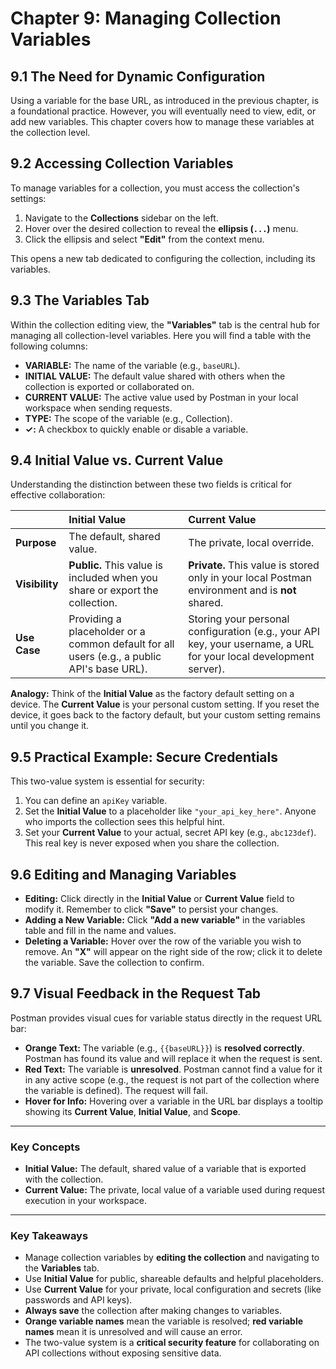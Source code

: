 # **Chapter 9: Managing Collection Variables**

## **9.1 The Need for Dynamic Configuration**

Using a variable for the base URL, as introduced in the previous chapter, is a foundational practice. However, you will eventually need to view, edit, or add new variables. This chapter covers how to manage these variables at the collection level.

## **9.2 Accessing Collection Variables**

To manage variables for a collection, you must access the collection's settings:

1.  Navigate to the **Collections** sidebar on the left.
2.  Hover over the desired collection to reveal the **ellipsis (`...`)** menu.
3.  Click the ellipsis and select **"Edit"** from the context menu.

This opens a new tab dedicated to configuring the collection, including its variables.

## **9.3 The Variables Tab**

Within the collection editing view, the **"Variables"** tab is the central hub for managing all collection-level variables. Here you will find a table with the following columns:

*   **VARIABLE:** The name of the variable (e.g., `baseURL`).
*   **INITIAL VALUE:** The default value shared with others when the collection is exported or collaborated on.
*   **CURRENT VALUE:** The active value used by Postman in your local workspace when sending requests.
*   **TYPE:** The scope of the variable (e.g., Collection).
*   **✓:** A checkbox to quickly enable or disable a variable.

## **9.4 Initial Value vs. Current Value**

Understanding the distinction between these two fields is critical for effective collaboration:

| | **Initial Value** | **Current Value** |
| :--- | :--- | :--- |
| **Purpose** | The default, shared value. | The private, local override. |
| **Visibility** | **Public.** This value is included when you share or export the collection. | **Private.** This value is stored only in your local Postman environment and is **not** shared. |
| **Use Case** | Providing a placeholder or a common default for all users (e.g., a public API's base URL). | Storing your personal configuration (e.g., your API key, your username, a URL for your local development server). |

**Analogy:** Think of the **Initial Value** as the factory default setting on a device. The **Current Value** is your personal custom setting. If you reset the device, it goes back to the factory default, but your custom setting remains until you change it.

## **9.5 Practical Example: Secure Credentials**

This two-value system is essential for security:
1.  You can define an `apiKey` variable.
2.  Set the **Initial Value** to a placeholder like `"your_api_key_here"`. Anyone who imports the collection sees this helpful hint.
3.  Set your **Current Value** to your actual, secret API key (e.g., `abc123def`). This real key is never exposed when you share the collection.

## **9.6 Editing and Managing Variables**

*   **Editing:** Click directly in the **Initial Value** or **Current Value** field to modify it. Remember to click **"Save"** to persist your changes.
*   **Adding a New Variable:** Click **"Add a new variable"** in the variables table and fill in the name and values.
*   **Deleting a Variable:** Hover over the row of the variable you wish to remove. An **"X"** will appear on the right side of the row; click it to delete the variable. Save the collection to confirm.

## **9.7 Visual Feedback in the Request Tab**

Postman provides visual cues for variable status directly in the request URL bar:
*   **Orange Text:** The variable (e.g., `{{baseURL}}`) is **resolved correctly**. Postman has found its value and will replace it when the request is sent.
*   **Red Text:** The variable is **unresolved**. Postman cannot find a value for it in any active scope (e.g., the request is not part of the collection where the variable is defined). The request will fail.
*   **Hover for Info:** Hovering over a variable in the URL bar displays a tooltip showing its **Current Value**, **Initial Value**, and **Scope**.

***
### **Key Concepts**

*   **Initial Value:** The default, shared value of a variable that is exported with the collection.
*   **Current Value:** The private, local value of a variable used during request execution in your workspace.

***
### **Key Takeaways**

*   Manage collection variables by **editing the collection** and navigating to the **Variables** tab.
*   Use **Initial Value** for public, shareable defaults and helpful placeholders.
*   Use **Current Value** for your private, local configuration and secrets (like passwords and API keys).
*   **Always save** the collection after making changes to variables.
*   **Orange variable names** mean the variable is resolved; **red variable names** mean it is unresolved and will cause an error.
*   The two-value system is a **critical security feature** for collaborating on API collections without exposing sensitive data.
